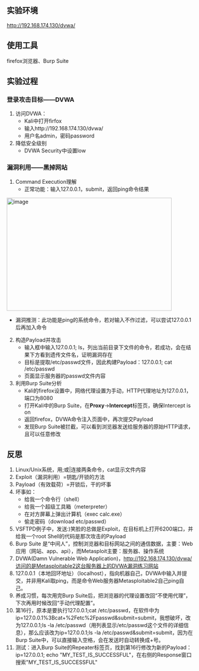 ## 实验环境
http://192.168.174.130/dvwa/
## 使用工具
firefox浏览器、Burp Suite
## 实验过程
### 登录攻击目标——DVWA
1. 访问DVWA：
   - Kali中打开firfox
   - 输入http://192.168.174.130/dvwa/
   - 用户名admin，密码password
2. 降低安全级别
   - DVWA Security中设置low
### 漏洞利用——黑掉网站
1. Command Execution理解
   - 正常功能：输入127.0.0.1，submit，返回ping命令结果  

  <img width="445" height="305" alt="image" src="https://github.com/user-attachments/assets/b2191c9f-3e0f-4b80-baf9-fe154024b46e" />  
  
   - 漏洞推测：此功能是ping的系统命令，若对输入不作过滤，可以尝试127.0.0.1后再加入命令
2. 构造Payload并攻击
   - 输入框中输入127.0.0.1; ls，列出当前目录下文件的命令，若成功，会在结果下方看到遗传文件名，证明漏洞存在
   - 目标是提取/etc/passwd文件，因此构建Payload：127.0.0.1; cat /etc/passwd
   - 页面显示服务器的passwd文件内容
3. 利用Burp Suite分析
   - Kali的firefox设置中，网络代理设置为手动，HTTP代理地址为127.0.0.1，端口为8080
   - 打开Kali中的Burp Suite，在**Proxy**→**Intercept**标签页，确保Intercept is on
   - 返回firefox，DVWA命令注入页面中，再次提交Payload
   - 发现Burp Suite被拦截，可以看到浏览器发送给服务器的原始HTTP请求，且可以任意修改
## 反思
1. Linux/Unix系统，用;或|连接两条命令，cat显示文件内容
2. Exploit（漏洞利用）=钥匙/开锁的方法
3. Payload（有效载荷）=开锁后，干的坏事
4. 坏事如：
   - 给我一个命令行（shell）
   - 给我一个超级工具箱（meterpreter）
   - 在对方屏幕上弹出计算机（exec calc.exe）
   - 偷走密码（download etc/passwd）
5. VSFTPD例子中，发送:)笑脸的总做是Exploit，在目标机上打开6200端口，并给我一个root Shell的代码是那次攻击的Payload
6. Burp Suite 是“中间人”，控制浏览器和目标网站之间的通信数据，主要：Web应用（网站、app、api），而Metasploit主要：服务器、操作系统
7. DVWA(Damn Vulnerable Web Application)，http://192.168.174.130/dvwa/访问的是Metasploitable2这台服务器上的DVWA漏洞练习网站
8. 127.0.0.1（本地回环地址）（localhost），指向机器自己，DVWA中输入并提交，并非用Kali取ping，而是命令Web服务器Metasploitable2自己ping自己。
9. 养成习惯，每次用完Burp Suite后，把浏览器的代理设置改回“不使用代理”，下次再用时候改回“手动代理配置”。
10. 第16行，原本是要执行127.0.0.1;cat /etc/passwd，在软件中为ip=127.0.0.1%3Bcat+%2Fetc%2Fpasswd&submit=submit，我想破坏，改为127.0.0.1;ls -la /etc/passwd（用列表显示/etc/passwd这个文件的详细信息），那么应该改为ip=127.0.0.1;ls -la /etc/passwd&submit=submit，因为在Burp Suite中，可以直接输入空格，会在发送时自动转换成+号。
11. 测试：进入Burp Suite的Repeater标签页，找到第16行修改为新的Payload：ip=127.0.0.1; echo "MY_TEST_IS_SUCCESSFUL"，在右侧的Response窗口搜索"MY_TEST_IS_SUCCESSFUL"
